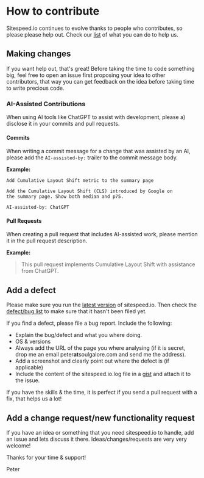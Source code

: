 # How to contribute
Sitespeed.io continues to evolve thanks to people who contributes, so please please help out. Check our [list](../HELP.md) of what you can do to help us.

## Making changes
If you want help out, that's great! Before taking the time to code something big, feel free to open an issue first proposing your idea to other contributors, that way you can get feedback on the idea before taking time to write precious code.

### AI-Assisted Contributions

When using AI tools like ChatGPT to assist with development, please a) disclose it in your commits and pull requests.

#### Commits

When writing a commit message for a change that was assisted by an AI, please add the `AI-assisted-by:` trailer to the commit message body.

**Example:**

```
Add Cumulative Layout Shift metric to the summary page

Add the Cumulative Layout Shift (CLS) introduced by Google on
the summary page. Show both median and p75.

AI-assisted-by: ChatGPT
```

#### Pull Requests

When creating a pull request that includes AI-assisted work, please mention it in the pull request description.

**Example:**

> This pull request implements Cumulative Layout Shift with assistance from ChatGPT.


## Add a defect
Please make sure you run the [latest version](https://www.npmjs.com/package/sitespeed.io) of sitespeed.io. Then check the [defect/bug list](https://github.com/sitespeedio/sitespeed.io/issues?labels=bug&page=1&state=open) to make sure that it hasn't been filed yet.

If you find a defect, please file a bug report. Include the following:
 - Explain the bug/defect and what you where doing.
 - OS & versions
 - Always add the URL of the page you where analysing (if it is secret, drop me an email peter**at**soulgalore.com and send me the address).
 - Add a screenshot and clearly point out where the defect is (if applicable)
 - Include the content of the sitespeed.io.log file in a [gist](https://gist.github.com/) and attach it to the issue.

If you have the skills & the time, it is perfect if you send a pull request with a fix, that helps us a lot!

## Add a change request/new functionality request
If you have an idea or something that you need sitespeed.io to handle, add an issue and lets discuss it there. Ideas/changes/requests are very very welcome!

Thanks for your time & support!

Peter
